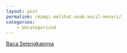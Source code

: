 ```yaml
---
layout: post
permalink: /mimpi-melihat-anak-kecil-menari/
categories:
    - Uncategorized
---
```


[Baca Selengkapnya](/03)